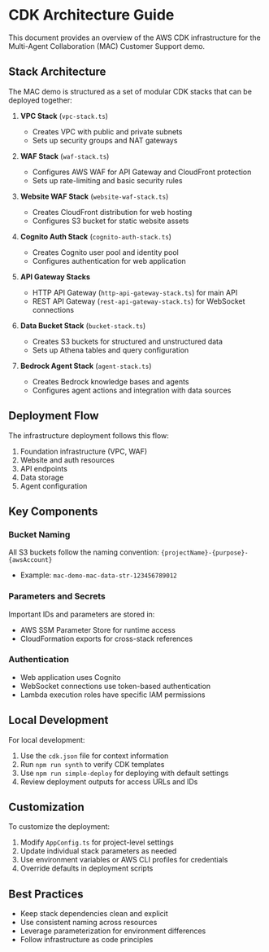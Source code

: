 # CDK Architecture Guide

This document provides an overview of the AWS CDK infrastructure for the Multi-Agent Collaboration (MAC) Customer Support demo.

## Stack Architecture

The MAC demo is structured as a set of modular CDK stacks that can be deployed together:

1. **VPC Stack** (`vpc-stack.ts`)
   - Creates VPC with public and private subnets
   - Sets up security groups and NAT gateways

2. **WAF Stack** (`waf-stack.ts`)
   - Configures AWS WAF for API Gateway and CloudFront protection
   - Sets up rate-limiting and basic security rules

3. **Website WAF Stack** (`website-waf-stack.ts`)
   - Creates CloudFront distribution for web hosting
   - Configures S3 bucket for static website assets

4. **Cognito Auth Stack** (`cognito-auth-stack.ts`)
   - Creates Cognito user pool and identity pool
   - Configures authentication for web application

5. **API Gateway Stacks**
   - HTTP API Gateway (`http-api-gateway-stack.ts`) for main API
   - REST API Gateway (`rest-api-gateway-stack.ts`) for WebSocket connections

6. **Data Bucket Stack** (`bucket-stack.ts`)
   - Creates S3 buckets for structured and unstructured data
   - Sets up Athena tables and query configuration

7. **Bedrock Agent Stack** (`agent-stack.ts`)
   - Creates Bedrock knowledge bases and agents
   - Configures agent actions and integration with data sources

## Deployment Flow

The infrastructure deployment follows this flow:

1. Foundation infrastructure (VPC, WAF)
2. Website and auth resources
3. API endpoints
4. Data storage
5. Agent configuration

## Key Components

### Bucket Naming

All S3 buckets follow the naming convention: `{projectName}-{purpose}-{awsAccount}`
- Example: `mac-demo-mac-data-str-123456789012`

### Parameters and Secrets

Important IDs and parameters are stored in:
- AWS SSM Parameter Store for runtime access
- CloudFormation exports for cross-stack references

### Authentication

- Web application uses Cognito
- WebSocket connections use token-based authentication
- Lambda execution roles have specific IAM permissions

## Local Development

For local development:
1. Use the `cdk.json` file for context information
2. Run `npm run synth` to verify CDK templates
3. Use `npm run simple-deploy` for deploying with default settings
4. Review deployment outputs for access URLs and IDs

## Customization

To customize the deployment:
1. Modify `AppConfig.ts` for project-level settings
2. Update individual stack parameters as needed
3. Use environment variables or AWS CLI profiles for credentials
4. Override defaults in deployment scripts

## Best Practices

- Keep stack dependencies clean and explicit
- Use consistent naming across resources
- Leverage parameterization for environment differences
- Follow infrastructure as code principles